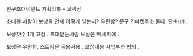 

친구초대이벤트 기획리뷰 - 오택상

초대한 사람이 보상을 언제 어떻게 받는지? 우편함? 문구 ? 
마켓주소 둘다. 단축url .

보상갯수 1개 고정 . 
초대받는사람 보상은 메세지에 . 

보상은 우편함. 스트링은 공용사용 .
보상내용 사업부와 협의 . 

